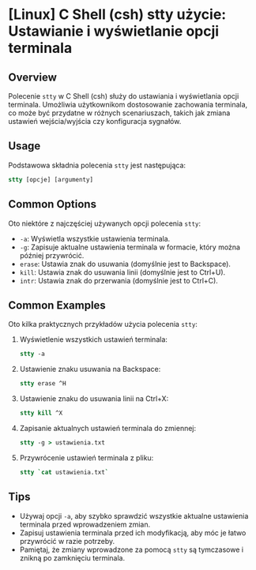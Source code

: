 # [Linux] C Shell (csh) stty użycie: Ustawianie i wyświetlanie opcji terminala

## Overview
Polecenie `stty` w C Shell (csh) służy do ustawiania i wyświetlania opcji terminala. Umożliwia użytkownikom dostosowanie zachowania terminala, co może być przydatne w różnych scenariuszach, takich jak zmiana ustawień wejścia/wyjścia czy konfiguracja sygnałów.

## Usage
Podstawowa składnia polecenia `stty` jest następująca:

```csh
stty [opcje] [argumenty]
```

## Common Options
Oto niektóre z najczęściej używanych opcji polecenia `stty`:

- `-a`: Wyświetla wszystkie ustawienia terminala.
- `-g`: Zapisuje aktualne ustawienia terminala w formacie, który można później przywrócić.
- `erase`: Ustawia znak do usuwania (domyślnie jest to Backspace).
- `kill`: Ustawia znak do usuwania linii (domyślnie jest to Ctrl+U).
- `intr`: Ustawia znak do przerwania (domyślnie jest to Ctrl+C).

## Common Examples
Oto kilka praktycznych przykładów użycia polecenia `stty`:

1. Wyświetlenie wszystkich ustawień terminala:
   ```csh
   stty -a
   ```

2. Ustawienie znaku usuwania na Backspace:
   ```csh
   stty erase ^H
   ```

3. Ustawienie znaku do usuwania linii na Ctrl+X:
   ```csh
   stty kill ^X
   ```

4. Zapisanie aktualnych ustawień terminala do zmiennej:
   ```csh
   stty -g > ustawienia.txt
   ```

5. Przywrócenie ustawień terminala z pliku:
   ```csh
   stty `cat ustawienia.txt`
   ```

## Tips
- Używaj opcji `-a`, aby szybko sprawdzić wszystkie aktualne ustawienia terminala przed wprowadzeniem zmian.
- Zapisuj ustawienia terminala przed ich modyfikacją, aby móc je łatwo przywrócić w razie potrzeby.
- Pamiętaj, że zmiany wprowadzone za pomocą `stty` są tymczasowe i znikną po zamknięciu terminala.